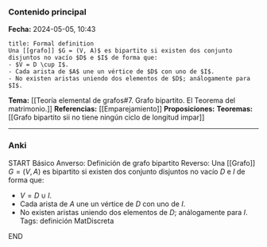 ### Contenido principal

**Fecha:** 2024-05-05, 10:43

```ad-formal
title: Formal definition
Una [[grafo]] $G = (V, A)$ es bipartito si existen dos conjunto disjuntos no vacío $D$ e $I$ de forma que:
- $V = D \cup I$.
- Cada arista de $A$ une un vértice de $D$ con uno de $I$.
- No existen aristas uniendo dos elementos de $D$; análogamente para $I$.
```

**Tema:** [[Teoría elemental de grafos#7. Grafo bipartito. El Teorema del matrimonio.]]
**Referencias:** [[Emparejamiento]]
**Proposiciones:**
**Teoremas:** [[Grafo bipartito sii no tiene ningún ciclo de longitud impar]]

---
### Anki

START
Básico
Anverso: Definición de grafo bipartito
Reverso: Una [[Grafo]] $G = (V, A)$ es bipartito si existen dos conjunto disjuntos no vacío $D$ e $I$ de forma que:
- $V = D \cup I$.
- Cada arista de $A$ une un vértice de $D$ con uno de $I$.
- No existen aristas uniendo dos elementos de $D$; análogamente para $I$.
Tags: definición MatDiscreta
<!--ID: 1717176517352-->
END
